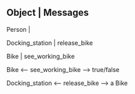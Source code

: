 Object          |  Messages
-----------------------------
Person          |

Docking_station | release_bike      

Bike            | see_working_bike


Bike <-- see_working_bike --> true/false

Docking_station <-- release_bike --> a Bike
